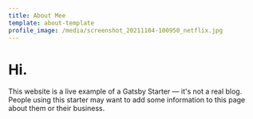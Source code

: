 ```yaml
---
title: About Mee
template: about-template
profile_image: /media/screenshot_20211104-100950_netflix.jpg
---
```

# Hi.

This website is a live example of a Gatsby Starter — it's not a real blog.
People using this starter may want to add some information to this page about them or their business.